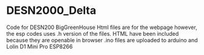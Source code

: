 # DESN2000_Delta
Code for DESN200 BigGreenHouse
Html files are for the webpage however, the esp codes uses .h version of the files. HTML have been included because they are openable in browser
.ino files are uploaded to arduino and Lolin D1 Mini Pro ESP8266

